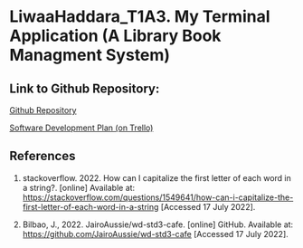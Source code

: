 # **LiwaaHaddara_T1A3. My Terminal Application (A Library Book Managment System)**

## **Link to Github Repository:**

[Github Repository](https://github.com/liwaahaddara/LiwaaHaddara_T1A3)

[Software Development Plan (on Trello)](https://trello.com/invite/b/QMGqbeLo/76bade714f2a29e235d6cf15f203cd33/terminal-app-library-system-development-plan)

## **References**

1. stackoverflow. 2022. How can I capitalize the first letter of each word in a string?. [online] Available at: <https://stackoverflow.com/questions/1549641/how-can-i-capitalize-the-first-letter-of-each-word-in-a-string> [Accessed 17 July 2022].

2. Bilbao, J., 2022. JairoAussie/wd-std3-cafe. [online] GitHub. Available at: <https://github.com/JairoAussie/wd-std3-cafe> [Accessed 17 July 2022].
